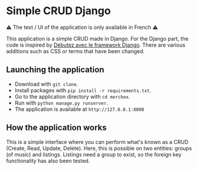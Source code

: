 # Simple CRUD Django

⚠️ The text / UI of the application is only available in French ⚠️

This application is a simple CRUD made in Django. For the Django part, the code is inspired by [Débutez avec le framework Django](https://openclassrooms.com/fr/courses/7172076-debutez-avec-le-framework-django). There are various additions such as CSS or terms that have been changed.

## Launching the application

- Download with `git clone`.
- Install packages with `pip install -r requirements.txt`.
- Go to the application directory with `cd merchex`.
- Run with `python manage.py runserver`.
- The application is available at `http://127.0.0.1:8000`
 
## How the application works

This is a simple interface where you can perform what's known as a CRUD (Create, Read, Update, Delete). Here, this is possible on two entities: groups (of music) and listings. Listings need a group to exist, so the foreign key functionality has also been tested.
